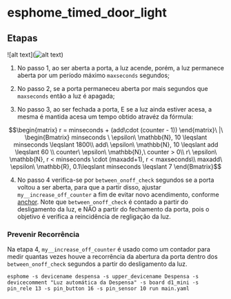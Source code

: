 # esphome_timed_door_light

## Etapas

![alt text](![alt text](https://github.com/JeanCarloEM/esphome_timed_door_light/blob/master/doc/illustration.svg?raw=true))

1. No passo 1, ao ser aberta a porta, a luz acende, porém, a luz permanece aberta por um período máximo `maxseconds` segundos;

2. No passo 2, se a porta permaneceu aberta por mais segundos que `maxseconds` então a luz é apagada;

3. No passo 3, ao ser fechada a porta, E se a luz ainda estiver acesa, a mesma é mantida acesa um tempo obtido atravéz da fórmula:
```math
\begin{matrix} r = minseconds + (add\cdot (counter - 1)) \end{matrix}\ |\ \begin{Bmatrix} minseconds \ \epsilon\ \mathbb{N}, 10 \leqslant minseconds \leqslant 1800\\ add\ \epsilon\ \mathbb{N}, 10 \leqslant add \leqslant 60  \\ counter\ \epsilon\ \mathbb{N},\ counter >  0\\ r\ \epsilon\ \mathbb{N}, r < minseconds \cdot (maxadd+1), r < maxseconds\\ maxadd\ \epsilon\ \mathbb{R}, 0.1\leqslant minseconds \leqslant 7 \end{Bmatrix}
```

4. No passo 4 verifica-se por `between_onoff_check` segundos se a porta voltou a ser aberta, para que a partir disso, ajustar `my__increase_off_counter` a fim de evitar novo acendimento, conforme [anchor](#prevenir-recorrencia). Note que `between_onoff_check` é contado a partir do desligamento da luz, e NÃO a partir do fechamento da porta, pois o objetivo é verifica a reincidência de regligação da luz.

### Prevenir Recorrência

Na etapa 4, `my__increase_off_counter` é usado como um contador para medir quantas vezes houve a recorrência da abertura da porta dentro dos `between_onoff_check` segundos a partir do desligamento da luz.

```
esphome -s devicename despensa -s upper_devicename Despensa -s devicecomment "Luz automática da Despensa" -s board d1_mini -s pin_rele 13 -s pin_button 16 -s pin_sensor 10 run main.yaml
```
